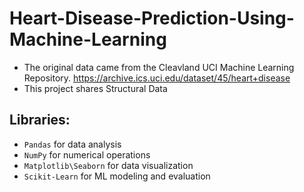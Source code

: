 # Heart-Disease-Prediction-Using-Machine-Learning
- The original data came from the Cleavland UCI Machine Learning Repository.
<https://archive.ics.uci.edu/dataset/45/heart+disease>
- This project shares Structural Data
## Libraries:
- `Pandas` for data analysis
- `NumPy` for numerical operations
- `Matplotlib\Seaborn` for data visualization
- `Scikit-Learn` for ML modeling and evaluation
